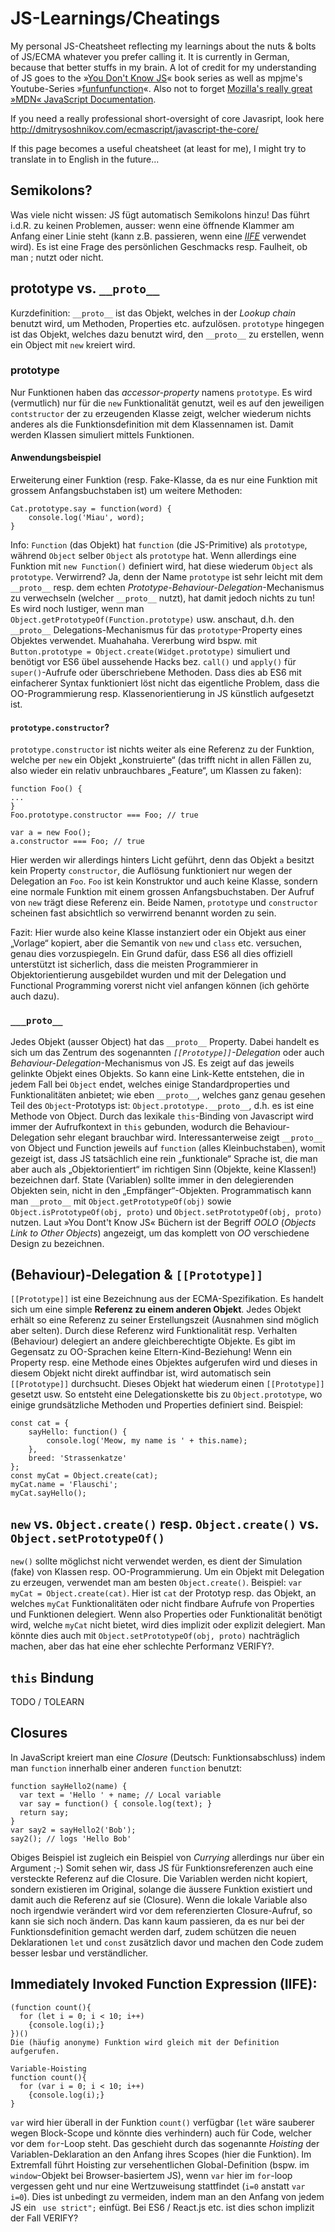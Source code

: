 # JS-Learnings/Cheatings
My personal JS-Cheatsheet reflecting my learnings about the nuts & bolts of JS/ECMA whatever you prefer calling it. It is currently in German, because that better stuffs in my brain.
A lot of credit for my understanding of JS goes to the »[You Don't Know JS](https://github.com/getify/You-Dont-Know-JS/blob/master/README.md)« book series as well as mpjme's Youtube-Series »[funfunfunction](https://www.youtube.com/channel/UCO1cgjhGzsSYb1rsB4bFe4Q)«. Also not to forget [Mozilla's really great »MDN« JavaScript Documentation](https://developer.mozilla.org/en-US/docs/Web/JavaScript).

If you need a really professional short-oversight of core Javasript, look here http://dmitrysoshnikov.com/ecmascript/javascript-the-core/

If this page becomes a useful cheatsheet (at least for me), I might try to translate in to English in the future...

## Semikolons?
Was viele nicht wissen: JS fügt automatisch Semikolons hinzu! Das führt i.d.R. zu keinen Problemen, ausser: wenn eine öffnende Klammer am Anfang einer Linie steht (kann z.B. passieren, wenn eine [_IIFE_](https://github.com/ckpinguin/JS-Cheatings/blob/master/README.md#immediately-invoked-function-expression-iife) verwendet wird).
Es ist eine Frage des persönlichen Geschmacks resp. Faulheit, ob man ; nutzt oder nicht.

## prototype vs. `__proto__`
Kurzdefinition: `__proto__` ist das Objekt, welches in der _Lookup chain_ benutzt wird, um Methoden, Properties etc. aufzulösen. `prototype` hingegen ist das Objekt, welches dazu benutzt wird, den `__proto__` zu erstellen, wenn ein Object mit `new` kreiert wird.

### prototype
Nur Funktionen haben das _accessor-property_ namens `prototype`. Es wird (vermutlich)  nur für die `new` Funktionalität genutzt, weil es auf den jeweiligen `contstructor` der zu erzeugenden Klasse zeigt, welcher wiederum nichts anderes als die Funktionsdefinition mit dem Klassennamen ist. Damit werden Klassen simuliert mittels Funktionen.

#### Anwendungsbeispiel
Erweiterung einer Funktion (resp. Fake-Klasse, da es nur eine Funktion mit grossem Anfangsbuchstaben ist) um weitere Methoden:

    Cat.prototype.say = function(word) {
        console.log('Miau', word);
    }
Info: `Function` (das Objekt) hat `function` (die JS-Primitive) als `prototype`, während `Object` selber `Object` als `prototype` hat. Wenn allerdings eine Funktion mit `new Function()` definiert wird, hat diese wiederum `Object` als `prototype`. Verwirrend? Ja, denn der Name `prototype` ist sehr leicht mit dem `__proto__` resp. dem echten _Prototype-Behaviour-Delegation_-Mechanismus zu verwechseln (welcher `__proto__` nutzt), hat damit jedoch nichts zu tun! Es wird noch lustiger, wenn man `Object.getPrototypeOf(Function.prototype)` usw. anschaut, d.h. den `__proto__` Delegations-Mechanismus für das `prototype`-Property eines Objektes verwendet. Muahahaha.
Vererbung wird bspw. mit `Button.prototype = Object.create(Widget.prototype)` simuliert und benötigt vor ES6 übel aussehende Hacks bez. `call()` und `apply()` für `super()`-Aufrufe oder überschriebene Methoden. Dass dies ab ES6 mit einfacherer Syntax funktioniert löst nicht das eigentliche Problem, dass die OO-Programmierung resp. Klassenorientierung in JS künstlich aufgesetzt ist.

#### `prototype.constructor`?
`prototype.constructor` ist nichts weiter als eine Referenz zu der Funktion, welche per `new` ein Objekt „konstruierte“ (das trifft nicht in allen Fällen zu, also wieder ein relativ unbrauchbares „Feature“, um Klassen zu faken):

    function Foo() {
    ...
    }
    Foo.prototype.constructor === Foo; // true

    var a = new Foo();
    a.constructor === Foo; // true
Hier werden wir allerdings hinters Licht geführt, denn das Objekt `a` besitzt kein Property `constructor`, die Auflösung funktioniert nur wegen der Delegation an `Foo`. `Foo` ist kein Konstruktor und auch keine Klasse, sondern eine normale Funktion mit einem grossen Anfangsbuchstaben. Der Aufruf von `new` trägt diese Referenz ein. Beide Namen, `prototype` und `constructor` scheinen fast absichtlich so verwirrend benannt worden zu sein.

Fazit: Hier wurde also keine Klasse instanziert oder ein Objekt aus einer „Vorlage“ kopiert, aber die Semantik von `new` und `class` etc. versuchen, genau dies vorzuspiegeln. Ein Grund dafür, dass ES6 all dies offiziell unterstützt ist sicherlich, dass die meisten Programmierer in Objektorientierung ausgebildet wurden und mit der Delegation und Functional Programming vorerst nicht viel anfangen können (ich gehörte auch dazu).

### `̲__proto__`
Jedes Objekt (ausser Object) hat das `__proto__` Property. Dabei handelt es sich um das Zentrum des sogenannten _`[[Prototype]]`-Delegation_ oder auch _Behaviour-Delegation_-Mechanismus von JS. Es zeigt auf das jeweils gelinkte Objekt eines Objekts.
So kann eine Link-Kette entstehen, die in jedem Fall bei `Object` endet, welches einige Standardproperties und Funktionalitäten anbietet; wie eben `__proto__`, welches ganz genau gesehen Teil des `Object`-Prototyps ist: `Object.prototype.__proto__`, d.h. es ist eine Methode von Object. Durch das lexikale `this`-Binding von Javascript wird immer der Aufrufkontext in `this` gebunden, wodurch die Behaviour-Delegation sehr elegant brauchbar wird. Interessanterweise zeigt `__proto__` von Object und Function jeweils auf `function` (alles Kleinbuchstaben), womit gezeigt ist, dass JS tatsächlich eine rein „funktionale“ Sprache ist, die man aber auch als „Objektorientiert“ im richtigen Sinn (Objekte, keine Klassen!) bezeichnen darf.
State (Variablen) sollte immer in den delegierenden Objekten sein, nicht in den „Empfänger“-Objekten. Programmatisch kann man `__proto__` mit `Object.getPrototypeOf(obj)` sowie `Object.isPrototypeOf(obj, proto)` und `Object.setPrototypeOf(obj, proto)` nutzen. Laut »You Dont't Know JS« Büchern ist der Begriff _OOLO_ (_Objects Link to Other Objects_) angezeigt, um das komplett von _OO_ verschiedene Design zu bezeichnen.

## (Behaviour)-Delegation & `[[Prototype]]`
`[[Prototype]]` ist eine Bezeichnung aus der ECMA-Spezifikation. Es handelt sich um eine simple __Referenz zu einem anderen Objekt__. Jedes Objekt erhält so eine Referenz zu seiner Erstellungszeit (Ausnahmen sind möglich aber selten). Durch diese Referenz wird Funktionalität resp. Verhalten (Behaviour) delegiert an andere gleichberechtigte Objekte. Es gibt im Gegensatz zu OO-Sprachen keine Eltern-Kind-Beziehung! Wenn ein Property resp. eine Methode eines Objektes aufgerufen wird und dieses in diesem Objekt nicht direkt auffindbar ist, wird automatisch sein `[[Prototype]]` durchsucht. Dieses Objekt hat wiederum einen `[[Prototype]]` gesetzt usw. So entsteht eine Delegationskette bis zu `Object.prototype`, wo einige grundsätzliche Methoden und Properties definiert sind. Beispiel:

    const cat = {
        sayHello: function() {
            console.log('Meow, my name is ' + this.name);
        },
        breed: 'Strassenkatze'
    };
    const myCat = Object.create(cat);
    myCat.name = 'Flauschi';
    myCat.sayHello();

## `new` vs. `Object.create()` resp. `Object.create()` vs. `Object.setPrototypeOf()`
`new()` sollte möglichst nicht verwendet werden, es dient der Simulation (fake) von Klassen resp. OO-Programmierung. Um ein Objekt mit Delegation zu erzeugen, verwendet man am besten `Object.create()`. Beispiel: `var myCat = Object.create(cat)`. Hier ist `cat` der Prototyp resp. das Objekt, an welches `myCat` Funktionalitäten oder nicht findbare Aufrufe von Properties und Funktionen delegiert. Wenn also Properties oder Funktionalität benötigt wird, welche `myCat` nicht bietet, wird dies implizit oder explizit delegiert. Man könnte dies auch mit `Object.setPrototypeOf(obj, proto)` nachträglich machen, aber das hat eine eher schlechte Performanz VERIFY?.

## `this` Bindung
TODO / TOLEARN

## Closures
In JavaScript kreiert man eine _Closure_ (Deutsch: Funktionsabschluss) indem man `function` innerhalb einer anderen `function` benutzt:

    function sayHello2(name) {
      var text = 'Hello ' + name; // Local variable
      var say = function() { console.log(text); }
      return say;
    }
    var say2 = sayHello2('Bob');
    say2(); // logs 'Hello Bob'

Obiges Beispiel ist zugleich ein Beispiel von _Currying_ allerdings nur über ein Argument ;-)
Somit sehen wir, dass JS für Funktionsreferenzen auch eine versteckte Referenz auf die Closure. Die Variablen werden nicht kopiert, sondern existieren im Original, solange die äussere Funktion existiert und damit auch die Referenz auf sie (Closure). Wenn die lokale Variable also noch irgendwie verändert wird vor dem referenzierten Closure-Aufruf, so kann sie sich noch ändern. Das kann kaum passieren, da es nur bei der Funktionsdefinition gemacht werden darf, zudem schützen die neuen Deklarationen `let` und `const` zusätzlich davor und machen den Code zudem besser lesbar und verständlicher.

## Immediately Invoked Function Expression (IIFE):

    (function count(){
      for (let i = 0; i < 10; i++)
        {console.log(i);}
    })()
    Die (häufig anonyme) Funktion wird gleich mit der Definition aufgerufen.

    Variable-Hoisting
    function count(){
      for (var i = 0; i < 10; i++)
        {console.log(i);}
    }
`var` wird hier überall in der Funktion `count()` verfügbar (`let` wäre sauberer wegen Block-Scope und könnte dies verhindern) auch für Code, welcher vor dem `for`-Loop steht. Das geschieht durch das sogenannte _Hoisting_ der Variablen-Deklaration an den Anfang ihres Scopes (hier die Funktion). Im Extremfall führt Hoisting zur versehentlichen Global-Definition (bspw. im `window`-Objekt bei Browser-basiertem JS), wenn `var` hier im `for`-loop vergessen geht und nur eine Wertzuweisung stattfindet (`i=0` anstatt `var i=0`). Dies ist unbedingt zu vermeiden, indem man an den Anfang von jedem JS ein `
use strict";` einfügt. Bei ES6 / React.js etc. ist dies schon implizit der Fall VERIFY?
